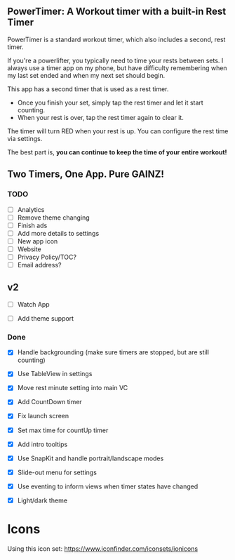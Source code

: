 PowerTimer: A Workout timer with a built-in Rest Timer
---

PowerTimer is a standard workout timer, which also includes a second, rest timer.

If you're a powerlifter, you typically need to time your rests between sets.
I always use a timer app on my phone, but have difficulty remembering when my last set
ended and when my next set should begin.

This app has a second timer that is used as a rest timer.

* Once you finish your set, simply tap the rest timer and let it start counting.
* When your rest is over, tap the rest timer again to clear it.

The timer will turn RED when your rest is up. You can configure the rest time via settings.

The best part is, **you can continue to keep the time of your entire workout!**

## Two Timers, One App. Pure GAINZ!


### TODO
- [ ] Analytics
- [ ] Remove theme changing
- [ ] Finish ads
- [ ] Add more details to settings
- [ ] New app icon
- [ ] Website
- [ ] Privacy Policy/TOC?
- [ ] Email address?

## v2
- [ ] Watch App
- [ ] Add theme support


### Done
- [x] Handle backgrounding (make sure timers are stopped, but are still counting)
- [x] Use TableView in settings
- [x] Move rest minute setting into main VC
- [x] Add CountDown timer
- [x] Fix launch screen
- [x] Set max time for countUp timer
- [x] Add intro tooltips
- [x] Use SnapKit and handle portrait/landscape modes
- [x] Slide-out menu for settings
- [x] Use eventing to inform views when timer states have changed
- [x] Light/dark theme


# Icons
Using this icon set: https://www.iconfinder.com/iconsets/ionicons
